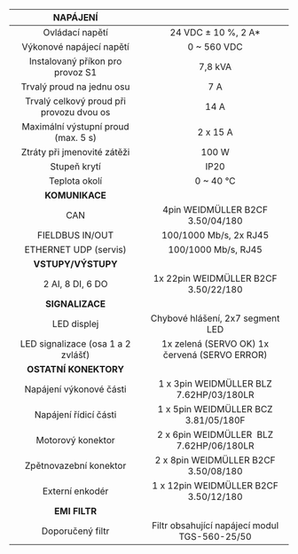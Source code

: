 | **NAPÁJENÍ** |   |
| :---: | :---: |
| Ovládací napětí | 24 VDC ± 10 %, 2 A* |
| Výkonové napájecí napětí | 0 ~ 560 VDC |
| Instalovaný příkon pro provoz S1 | 7,8 kVA |
| Trvalý proud na jednu osu | 7 A |
| Trvalý celkový proud při provozu dvou os | 14 A |
| Maximální výstupní proud (max. 5 s) | 2 x 15 A |
| Ztráty při jmenovité zátěži | 100 W |
| Stupeň krytí | IP20 |
| Teplota okolí | 0 ~ 40 °C |
| **KOMUNIKACE** |   |
| CAN | 4pin WEIDMÜLLER  B2CF 3.50/04/180 |
| FIELDBUS IN/OUT | 100/1000 Mb/s, 2x RJ45 |
| ETHERNET UDP (servis) | 100/1000 Mb/s, RJ45 |
| **VSTUPY/VÝSTUPY** |   |
| 2 AI, 8 DI, 6 DO | 1x 22pin WEIDMÜLLER  B2CF 3.50/22/180 |
| **SIGNALIZACE** |   |
| LED displej | Chybové hlášení, 2x7 segment LED |
| LED signalizace (osa 1 a 2 zvlášť) | 1x zelená (SERVO OK)  1x červená (SERVO ERROR) |
| **OSTATNÍ KONEKTORY** |   |
| Napájení výkonové části | 1 x 3pin WEIDMÜLLER BLZ 7.62HP/03/180LR |
| Napájení řídicí části | 1 x 5pin WEIDMÜLLER BCZ 3.81/05/180F |
| Motorový konektor | 2 x 6pin WEIDMÜLLER  BLZ 7.62HP/06/180LR |
| Zpětnovazební konektor | 2 x 8pin WEIDMÜLLER B2CF 3.50/08/180 |
| Externí enkodér | 1 x 12pin WEIDMÜLLER B2CF 3.50/12/180 |
| **EMI FILTR** |
| Doporučený filtr | Filtr obsahující napájecí modul TGS-560-25/50 |
